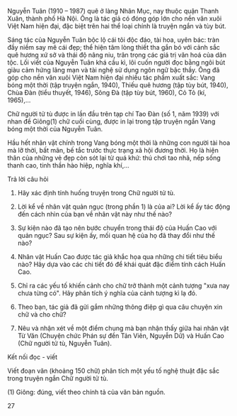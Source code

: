 Nguyễn Tuân (1910 – 1987) quê ở làng Nhân Mục, nay thuộc quận Thanh Xuân, thành phố Hà Nội. Ông là tác giả có đóng góp lớn cho nền văn xuôi Việt Nam hiện đại, đặc biệt trên hai thể loại chính là truyện ngắn và tùy bút.

Sáng tác của Nguyễn Tuân bộc lộ cái tôi độc đáo, tài hoa, uyên bác: tràn đầy niềm say mê cái đẹp; thể hiện tâm lòng thiết tha gắn bó với cảnh sắc quê hương xứ sở và thái độ nâng niu, trân trọng các giá trị văn hoá của dân tộc. Lối viết của Nguyễn Tuân khá cầu kì, lôi cuốn người đọc bằng ngôi bút giàu cảm hứng lãng mạn và tài nghệ sử dụng ngôn ngữ bậc thầy. Ông đã góp cho nền văn xuôi Việt Nam hiện đại nhiều tác phẩm xuất sắc: Vang bóng một thời (tập truyện ngắn, 1940), Thiếu quê hương (tập tùy bút, 1940), Chùa Đàn (tiểu thuyết, 1946), Sông Đà (tập tùy bút, 1960), Cỏ Tỏ (kí, 1965),...

Chữ người tử tù được in lần đầu trên tạp chí Tao Đàn (số 1, năm 1939) với nhan đề Giông(1) chữ cuối cùng, được in lại trong tập truyện ngắn Vang bóng một thời của Nguyễn Tuân.

Hầu hết nhân vật chính trong Vang bóng một thời là những con người tài hoa mà lỡ thời, bất mãn, bế tắc trước thực trạng xã hội đương thời. Họ là hiện thân của những vẻ đẹp còn sót lại từ quá khứ: thú chơi tao nhã, nếp sống thanh cao, tinh thần hào hiệp, nghĩa khí,...

Trả lời câu hỏi

1. Hãy xác định tính huống truyện trong Chữ người tử tù.

2. Lời kể về nhân vật quản ngục (trong phần 1) là của ai? Lời kể ấy tác động đến cách nhìn của bạn về nhân vật này như thế nào?

3. Sự kiện nào đã tạo nên bước chuyển trong thái độ của Huấn Cao với quản ngục? Sau sự kiện ấy, mối quan hệ của họ đã thay đổi như thế nào?

4. Nhân vật Huấn Cao được tác giả khắc họa qua những chi tiết tiêu biểu nào? Hãy dựa vào các chi tiết đó để khái quát đặc điểm tính cách Huấn Cao.

5. Chỉ ra các yếu tố khiến cảnh cho chữ trở thành một cảnh tượng "xưa nay chưa từng có". Hãy phân tích ý nghĩa của cảnh tượng kì lạ đó.

6. Theo bạn, tác giả đã gửi gắm những thông điệp gì qua câu chuyện xin chữ và cho chữ?

7. Nêu và nhận xét về một điểm chung mà bạn nhận thấy giữa hai nhân vật Từ Văn (Chuyện chức Phán sự đền Tản Viên, Nguyễn Dữ) và Huấn Cao (Chữ người tử tù, Nguyễn Tuân).

Kết nối đọc - viết

Viết đoạn văn (khoảng 150 chữ) phân tích một yếu tố nghệ thuật đặc sắc trong truyện ngắn Chữ người tử tù.

(1) Giông: đúng, viết theo chính tả của văn bản nguồn.

27